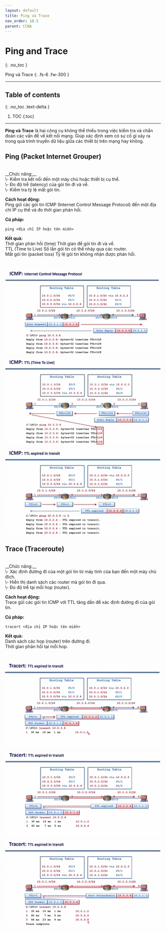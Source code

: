 ```yaml
---
layout: default
title: Ping và Trace
nav_order: 10.5
parent: CCNA
---
```


# Ping and Trace
{: .no_toc }

Ping và Trace
{: .fs-6 .fw-300 }

---

## Table of contents
{: .no_toc .text-delta }

1. TOC
{:toc}

---

__Ping và Trace__ là hai công cụ không thể thiếu trong việc kiểm tra và chẩn đoán các vấn đề về kết nối mạng. Giúp xác định xem có sự cố gì xảy ra trong quá trình truyền dữ liệu giữa các thiết bị trên mạng hay không.


## Ping (Packet Internet Grouper)
<br>
__Chức năng:__ <br>
\- Kiểm tra kết nối đến một máy chủ hoặc thiết bị cụ thể. <br>
\- Đo độ trễ (latency) của gói tin đi và về. <br>
\- Kiểm tra tỷ lệ mất gói tin. <br>

__Cách hoạt động:__ <br>
Ping gửi các gói tin ICMP (Internet Control Message Protocol) đến một địa chỉ IP cụ thể và đo thời gian phản hồi. <br>

__Cú pháp:__ <br>

```
ping <địa chỉ IP hoặc tên miền>
```

__Kết quả:__ <br>
Thời gian phản hồi (time)	Thời gian để gói tin đi và về. <br>
TTL (Time to Live)	Số lần gói tin có thể nhảy qua các router. <br>
Mất gói tin (packet loss)	Tỷ lệ gói tin không nhận được phản hồi. <br>

<br>

![Alt text](/docs/CCNA/img/ping.png)

![Alt text](/docs/CCNA/img/ping-ttl-1.png)

![Alt text](/docs/CCNA/img/ping-ttl-2.png)

## Trace (Traceroute)
<br>
__Chức năng:__ <br>
\- Xác định đường đi của một gói tin từ máy tính của bạn đến một máy chủ đích. <br>
\- Hiển thị danh sách các router mà gói tin đi qua. <br>
\- Đo độ trễ tại mỗi hop (router). <br>

__Cách hoạt động:__ <br>
Trace gửi các gói tin ICMP với TTL tăng dần để xác định đường đi của gói tin. <br>

__Cú pháp:__ <br>

```
tracert <địa chỉ IP hoặc tên miền>
```

__Kết quả:__ <br>
Danh sách các hop (router) trên đường đi. <br>
Thời gian phản hồi tại mỗi hop. <br>

<br>

![Alt text](/docs/CCNA/img/trace-1.png)

![Alt text](/docs/CCNA/img/trace-2.png)

![Alt text](/docs/CCNA/img/trace-3.png)